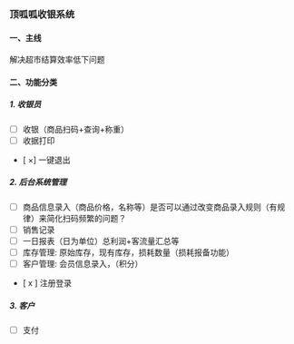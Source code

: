### 顶呱呱收银系统

#### 一、主线

解决超市结算效率低下问题

#### 二、功能分类

##### 1. 收银员

- [ ] 收银（商品扫码+查询+称重）
- [ ] 收据打印
- [ ×] 一键退出

##### 2. 后台系统管理

- [ ] 商品信息录入（商品价格，名称等）是否可以通过改变商品录入规则（有规律）来简化扫码频繁的问题？
- [ ] 销售记录
- [ ] 一日报表（日为单位）总利润+客流量汇总等
- [ ] 库存管理: 原始库存，现有库存，损耗数量（损耗报备功能）
- [ ] 客户管理: 会员信息录入，（积分）
- [ x ] 注册登录

##### 3. 客户

- [ ] 支付
